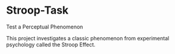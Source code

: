 # Stroop-Task
Test a Perceptual Phenomenon

This project investigates a classic phenomenon from experimental psychology called the Stroop Effect. 

